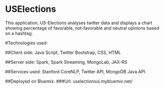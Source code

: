 # USElections
This application, US-Elections analyses twitter data and displays a chart showing percentage of favorable, not-favorable and neutral opinions based on a hashtag.

#Technologies used:

##Client side:
Java Script, Twitter Bootstrap, CSS, HTML

##Server side:
Spark, Spark Streaming, MongoLab, JAX-RS

##Services used:
Stanford CoreNLP, Twitter API, MongoDB Java API

##Deployed on Bluemix. 
###Url: uselectionsui.mybluemix.net/
